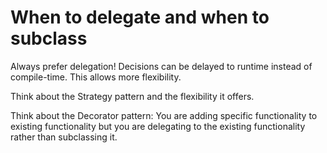# When to delegate and when to subclass

Always prefer delegation! Decisions can be delayed to runtime instead of compile-time. This allows more flexibility.

Think about the Strategy pattern and the flexibility it offers.

Think about the Decorator pattern: You are adding specific functionality to existing functionality but you are delegating to the existing functionality rather than subclassing it.
